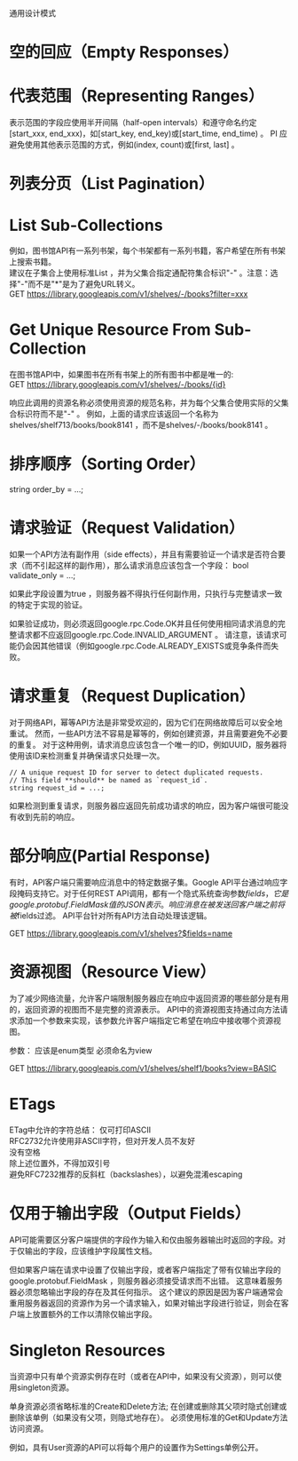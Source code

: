 通用设计模式

# 空的回应（Empty Responses）


# 代表范围（Representing Ranges）
表示范围的字段应使用半开间隔（half-open intervals）和遵守命名约定[start_xxx, end_xxx)，如[start_key, end_key)或[start_time, end_time) 。 PI 应避免使用其他表示范围的方式，例如(index, count)或[first, last] 。


# 列表分页（List Pagination）

# List Sub-Collections
例如，图书馆API有一系列书架，每个书架都有一系列书籍，客户希望在所有书架上搜索书籍。  
建议在子集合上使用标准List ，并为父集合指定通配符集合标识"-" 。注意：选择"-"而不是"\*"是为了避免URL转义。  
GET https://library.googleapis.com/v1/shelves/-/books?filter=xxx


# Get Unique Resource From Sub-Collection
在图书馆API中，如果图书在所有书架上的所有图书中都是唯一的:  
GET https://library.googleapis.com/v1/shelves/-/books/{id}

响应此调用的资源名称必须使用资源的规范名称，并为每个父集合使用实际的父集合标识符而不是"-" 。 例如，上面的请求应该返回一个名称为shelves/shelf713/books/book8141 ，而不是shelves/-/books/book8141 。  

# 排序顺序（Sorting Order）
string order_by = ...;


# 请求验证（Request Validation）
如果一个API方法有副作用（side effects），并且有需要验证一个请求是否符合要求（而不引起这样的副作用），那么请求消息应该包含一个字段： bool validate_only = ...;

如果此字段设置为true ，则服务器不得执行任何副作用，只执行与完整请求一致的特定于实现的验证。

如果验证成功，则必须返回google.rpc.Code.OK并且任何使用相同请求消息的完整请求都不应返回google.rpc.Code.INVALID_ARGUMENT 。 请注意，该请求可能仍会因其他错误（例如google.rpc.Code.ALREADY_EXISTS或竞争条件而失败。


# 请求重复（Request Duplication）
对于网络API，幂等API方法是非常受欢迎的，因为它们在网络故障后可以安全地重试。 然而，一些API方法不容易是幂等的，例如创建资源，并且需要避免不必要的重复。 对于这种用例，请求消息应该包含一个唯一的ID，例如UUID，服务器将使用该ID来检测重复并确保请求只处理一次。
```
// A unique request ID for server to detect duplicated requests.
// This field **should** be named as `request_id`.
string request_id = ...;
```
如果检测到重复请求，则服务器应返回先前成功请求的响应，因为客户端很可能没有收到先前的响应。


# 部分响应(Partial Response)
有时，API客户端只需要响应消息中的特定数据子集。Google API平台通过响应字段掩码支持它。对于任何REST API调用，都有一个隐式系统查询参数$fields ，它是google.protobuf.FieldMask值的JSON表示。响应消息在被发送回客户端之前将被$fields过滤。 API平台针对所有API方法自动处理该逻辑。  

GET https://library.googleapis.com/v1/shelves?$fields=name

# 资源视图（Resource View）
为了减少网络流量，允许客户端限制服务器应在响应中返回资源的哪些部分是有用的，返回资源的视图而不是完整的资源表示。 API中的资源视图支持通过向方法请求添加一个参数来实现，该参数允许客户端指定它希望在响应中接收哪个资源视图。

参数：
    应该是enum类型
    必须命名为view

GET https://library.googleapis.com/v1/shelves/shelf1/books?view=BASIC

# ETags
ETag中允许的字符总结：
    仅可打印ASCII  
    RFC2732允许使用非ASCII字符，但对开发人员不友好  
    没有空格  
    除上述位置外，不得加双引号  
    避免RFC7232推荐的反斜杠（backslashes），以避免混淆escaping


# 仅用于输出字段（Output Fields）   
API可能需要区分客户端提供的字段作为输入和仅由服务器输出时返回的字段。对于仅输出的字段，应该维护字段属性文档。

但如果客户端在请求中设置了仅输出字段，或者客户端指定了带有仅输出字段的google.protobuf.FieldMask ，则服务器必须接受请求而不出错。 这意味着服务器必须忽略输出字段的存在及其任何指示。 这个建议的原因是因为客户端通常会重用服务器返回的资源作为另一个请求输入，如果对输出字段进行验证，则会在客户端上放置额外的工作以清除仅输出字段。


# Singleton Resources
当资源中只有单个资源实例存在时（或者在API中，如果没有父资源），则可以使用singleton资源。

单身资源必须省略标准的Create和Delete方法; 在创建或删除其父项时隐式创建或删除该单例（如果没有父项，则隐式地存在）。 必须使用标准的Get和Update方法访问资源。

例如，具有User资源的API可以将每个用户的设置作为Settings单例公开。
